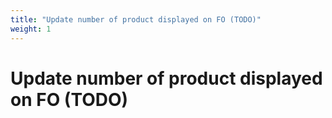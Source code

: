 ```yaml
---
title: "Update number of product displayed on FO (TODO)"
weight: 1
---
```


# Update number of product displayed on FO (TODO)
